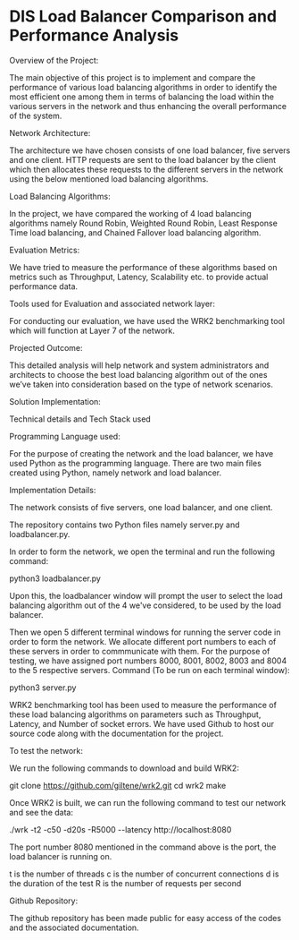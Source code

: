# DIS Load Balancer Comparison and Performance Analysis

Overview of the Project:

The main objective of this project is to implement and compare the performance of various load balancing algorithms in order to identify the most efficient one among them in terms of balancing the load within the various servers in the network and thus enhancing the overall performance of the system. 

Network Architecture:

The architecture we have chosen consists of one load balancer, five servers and one client.
HTTP requests are sent to the load balancer by the client which then allocates these requests to the different servers in the network using the below mentioned load balancing algorithms.


Load Balancing Algorithms:

In the project, we have compared the working of 4 load balancing algorithms namely Round Robin, Weighted Round Robin, Least Response Time load balancing, and Chained Fallover load balancing algorithm. 

Evaluation Metrics:

We have tried to measure the performance of these algorithms based on metrics such as Throughput, Latency, Scalability etc. to provide actual performance data.

Tools used for Evaluation and associated network layer:

For conducting our evaluation, we have used the WRK2 benchmarking tool which will function at Layer 7 of the network. 

Projected Outcome:

This detailed analysis will help network and system administrators and architects to choose the best load balancing algorithm out of the ones we’ve taken into consideration based on the type of network scenarios.

Solution Implementation:

Technical details and Tech Stack used

Programming Language used:

For the purpose of creating the network and the load balancer, we have used Python as the programming language. 
There are two main files created using Python, namely network and load balancer.

Implementation Details:

The network consists of five servers, one load balancer, and one client. 

The repository contains two Python files namely server.py and loadbalancer.py.

In order to form the network, we open the terminal and run the following command:

python3 loadbalancer.py

Upon this, the loadbalancer window will prompt the user to select the load balancing algorithm out of the 4 we've considered, to be used by the load balancer.

Then we open 5 different terminal windows for running the server code in order to form the network.
We allocate different port numbers to each of these servers in order to commmunicate with them.
For the purpose of testing, we have assigned port numbers 8000, 8001, 8002, 8003 and 8004 to the 5 respective servers.
Command (To be run on each terminal window):

python3 server.py

WRK2 benchmarking tool has been used to measure the performance of these load balancing algorithms on parameters such as Throughput, Latency, and Number of socket errors. We have used Github to host our source code along with the documentation for the project.

To test the network:

We run the following commands to download and build WRK2:

git clone https://github.com/giltene/wrk2.git
cd wrk2
make

Once WRK2 is built, we can run the following command to test our network and see the data:

./wrk -t2 -c50 -d20s -R5000 --latency http://localhost:8080

The port number 8080 mentioned in the command above is the port, the load balancer is running on.

t is the number of threads
c is the number of concurrent connections
d is the duration of the test
R is the number of requests per second

Github Repository:

The github repository has been made public for easy access of the codes and the associated documentation.
